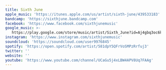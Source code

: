 ```yaml
---
title: Sixth June
apple_music: 'https://itunes.apple.com/us/artist/sixth-june/439533183'
bandcamp: 'https://sixthjune.bandcamp.com'
facebook: 'https://www.facebook.com/sixthjunemusic'
google_music: >-
   https://play.google.com/store/music/artist/Sixth_June?id=Aj4gbq3oc6k2ufp5f3wqqoayc7a
instagram: 'https://www.instagram.com/sixthjunemusic'
soundcloud: 'https://soundcloud.com/user9976845'
spotify: 'https://open.spotify.com/artist/581dpY5QFrVoSMPzRrfuj3'
twitter: ''
website: ''
youtube: 'https://www.youtube.com/channel/UCaGu5j4xLBW4APV8Uq7FAAg'
---
```

